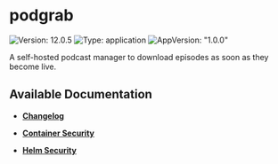 # podgrab

![Version: 12.0.5](https://img.shields.io/badge/Version-12.0.5-informational?style=flat-square) ![Type: application](https://img.shields.io/badge/Type-application-informational?style=flat-square) ![AppVersion: "1.0.0"](https://img.shields.io/badge/AppVersion-"1.0.0"-informational?style=flat-square)

A self-hosted podcast manager to download episodes as soon as they become live.

## Available Documentation

- [**Changelog**](CHANGELOG)

- [**Container Security**](container-security)

- [**Helm Security**](helm-security)

